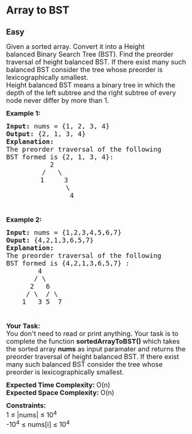 # Array to BST
## Easy 
<div class="problem-statement" style="user-select: auto;">
                <p style="user-select: auto;"></p><p style="user-select: auto;"><span style="font-size: 18px; user-select: auto;">Given a sorted array. Convert it into a Height balanced&nbsp;Binary Search Tree (BST). Find the preorder traversal of height balanced BST. If there exist many such balanced BST consider the tree whose preorder is lexicographically smallest.<br style="user-select: auto;">
Height balanced BST means a binary tree in which the depth of the left subtree and the right subtree&nbsp;of every node never differ by more than 1.</span></p>

<p style="user-select: auto;"><span style="font-size: 18px; user-select: auto;"><strong style="user-select: auto;">Example 1:</strong></span></p>

<pre style="user-select: auto;"><span style="font-size: 18px; user-select: auto;"><strong style="user-select: auto;">Input:</strong> nums = {1, 2, 3, 4}
<strong style="user-select: auto;">Output:</strong> {2, 1, 3, 4}
<strong style="user-select: auto;">Explanation:</strong> 
The preorder traversal of the following 
BST formed is {2, 1, 3, 4}:
</span><span style="font-size: 18px; user-select: auto;">&nbsp;          2
</span><span style="font-size: 18px; user-select: auto;">&nbsp;        /   \
</span>           <span style="font-size: 18px; user-select: auto;">1     3
</span><span style="font-size: 18px; user-select: auto;">&nbsp;              \
&nbsp;               4</span>
</pre>

<p style="user-select: auto;">&nbsp;</p>

<p style="user-select: auto;"><span style="font-size: 18px; user-select: auto;"><strong style="user-select: auto;">Example 2:</strong></span></p>

<pre style="user-select: auto;"><span style="font-size: 18px; user-select: auto;"><strong style="user-select: auto;">Input: </strong>nums = {1,2,3,4,5,6,7}
<strong style="user-select: auto;">Ouput: </strong>{4,2,1,3,6,5,7}
<strong style="user-select: auto;">Explanation: 
</strong>The preorder traversal of the following
BST formed is {4,2,1,3,6,5,7} :
        4
       / \
      2   6
     / \  / \
    1   3 5  7</span>
</pre>

<p style="user-select: auto;">&nbsp;</p>

<p style="user-select: auto;"><span style="font-size: 18px; user-select: auto;"><strong style="user-select: auto;">Your Task:</strong><br style="user-select: auto;">
You don't need to read or print anything. Your task is to complete the function&nbsp;<strong style="user-select: auto;">sortedArrayToBST()&nbsp;</strong>which takes the sorted array <strong style="user-select: auto;">nums</strong> as input paramater and returns the preorder traversal of height balanced BST. If there exist many such balanced BST consider the tree whose preorder is lexicographically smallest.</span></p>

<p style="user-select: auto;"><span style="font-size: 18px; user-select: auto;"><strong style="user-select: auto;">Expected Time Complexity: </strong>O(n)<br style="user-select: auto;">
<strong style="user-select: auto;">Expected Space Complexity:&nbsp;</strong>O(n)</span></p>

<p style="user-select: auto;"><span style="font-size: 18px; user-select: auto;"><strong style="user-select: auto;">Constraints:</strong><br style="user-select: auto;">
1 ≤ |nums| ≤&nbsp;10<sup style="user-select: auto;">4</sup><br style="user-select: auto;">
-10<sup style="user-select: auto;">4</sup>&nbsp;≤&nbsp;nums[i] ≤&nbsp;10<sup style="user-select: auto;">4</sup></span><br style="user-select: auto;">
&nbsp;</p>
 <p style="user-select: auto;"></p>
            </div>